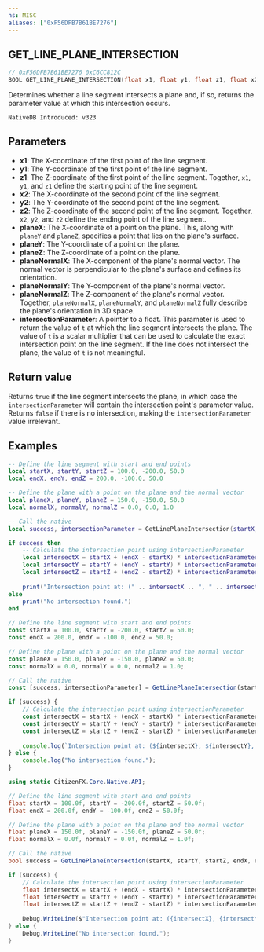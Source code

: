 ```yaml
---
ns: MISC
aliases: ["0xF56DFB7B61BE7276"]
---
```

## GET_LINE_PLANE_INTERSECTION

```c
// 0xF56DFB7B61BE7276 0xC6CC812C
BOOL GET_LINE_PLANE_INTERSECTION(float x1, float y1, float z1, float x2, float y2, float z2, float planeX, float planeY, float planeZ, float planeNormalX, float planeNormalY, float planeNormalZ, float* intersectionParameter);
```

Determines whether a line segment intersects a plane and, if so, returns the parameter value at which this intersection occurs.

```
NativeDB Introduced: v323
```

## Parameters
* **x1**: The X-coordinate of the first point of the line segment.
* **y1**: The Y-coordinate of the first point of the line segment.
* **z1**: The Z-coordinate of the first point of the line segment. Together, `x1`, `y1`, and `z1` define the starting point of the line segment.
* **x2**: The X-coordinate of the second point of the line segment.
* **y2**: The Y-coordinate of the second point of the line segment.
* **z2**: The Z-coordinate of the second point of the line segment. Together, `x2`, `y2`, and `z2` define the ending point of the line segment.
* **planeX**: The X-coordinate of a point on the plane. This, along with `planeY` and `planeZ`, specifies a point that lies on the plane's surface.
* **planeY**: The Y-coordinate of a point on the plane.
* **planeZ**: The Z-coordinate of a point on the plane.
* **planeNormalX**: The X-component of the plane's normal vector. The normal vector is perpendicular to the plane's surface and defines its orientation.
* **planeNormalY**: The Y-component of the plane's normal vector.
* **planeNormalZ**: The Z-component of the plane's normal vector. Together, `planeNormalX`, `planeNormalY`, and `planeNormalZ` fully describe the plane's orientation in 3D space.
* **intersectionParameter**: A pointer to a float. This parameter is used to return the value of `t` at which the line segment intersects the plane. The value of `t` is a scalar multiplier that can be used to calculate the exact intersection point on the line segment. If the line does not intersect the plane, the value of `t` is not meaningful.

## Return value
Returns `true` if the line segment intersects the plane, in which case the `intersectionParameter` will contain the intersection point's parameter value. Returns `false` if there is no intersection, making the `intersectionParameter` value irrelevant.

## Examples
```lua
-- Define the line segment with start and end points
local startX, startY, startZ = 100.0, -200.0, 50.0
local endX, endY, endZ = 200.0, -100.0, 50.0

-- Define the plane with a point on the plane and the normal vector
local planeX, planeY, planeZ = 150.0, -150.0, 50.0
local normalX, normalY, normalZ = 0.0, 0.0, 1.0

-- Call the native
local success, intersectionParameter = GetLinePlaneIntersection(startX, startY, startZ, endX, endY, endZ, planeX, planeY, planeZ, normalX, normalY, normalZ, intersectionParameter)

if success then
    -- Calculate the intersection point using intersectionParameter
    local intersectX = startX + (endX - startX) * intersectionParameter
    local intersectY = startY + (endY - startY) * intersectionParameter
    local intersectZ = startZ + (endZ - startZ) * intersectionParameter
    
    print("Intersection point at: (" .. intersectX .. ", " .. intersectY .. ", " .. intersectZ .. ")")
else
    print("No intersection found.")
end
```

```js
// Define the line segment with start and end points
const startX = 100.0, startY = -200.0, startZ = 50.0;
const endX = 200.0, endY = -100.0, endZ = 50.0;

// Define the plane with a point on the plane and the normal vector
const planeX = 150.0, planeY = -150.0, planeZ = 50.0;
const normalX = 0.0, normalY = 0.0, normalZ = 1.0;

// Call the native
const [success, intersectionParameter] = GetLinePlaneIntersection(startX, startY, startZ, endX, endY, endZ, planeX, planeY, planeZ, normalX, normalY, normalZ, intersectionParameter);

if (success) {
    // Calculate the intersection point using intersectionParameter
    const intersectX = startX + (endX - startX) * intersectionParameter;
    const intersectY = startY + (endY - startY) * intersectionParameter;
    const intersectZ = startZ + (endZ - startZ) * intersectionParameter;
    
    console.log(`Intersection point at: (${intersectX}, ${intersectY}, ${intersectZ})`);
} else {
    console.log("No intersection found.");
}
```

```csharp
using static CitizenFX.Core.Native.API;

// Define the line segment with start and end points
float startX = 100.0f, startY = -200.0f, startZ = 50.0f;
float endX = 200.0f, endY = -100.0f, endZ = 50.0f;

// Define the plane with a point on the plane and the normal vector
float planeX = 150.0f, planeY = -150.0f, planeZ = 50.0f;
float normalX = 0.0f, normalY = 0.0f, normalZ = 1.0f;

// Call the native
bool success = GetLinePlaneIntersection(startX, startY, startZ, endX, endY, endZ, planeX, planeY, planeZ, normalX, normalY, normalZ, out float intersectionParameter);

if (success) {
    // Calculate the intersection point using intersectionParameter
    float intersectX = startX + (endX - startX) * intersectionParameter;
    float intersectY = startY + (endY - startY) * intersectionParameter;
    float intersectZ = startZ + (endZ - startZ) * intersectionParameter;
    
    Debug.WriteLine($"Intersection point at: ({intersectX}, {intersectY}, {intersectZ})");
} else {
    Debug.WriteLine("No intersection found.");
}
```
